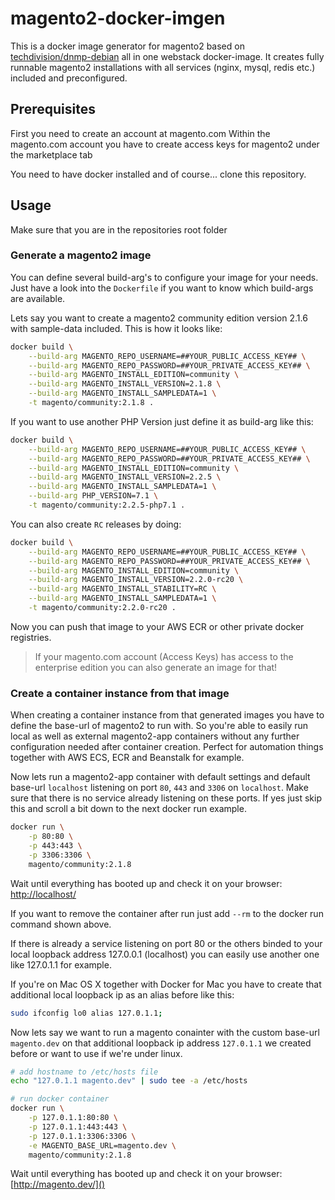 # magento2-docker-imgen
This is a docker image generator for magento2 based on [techdivision/dnmp-debian](https://github.com/techdivision/dnmp-debian) all in one webstack docker-image. It creates fully runnable magento2 installations with all services (nginx, mysql, redis etc.) included and preconfigured.

## Prerequisites
First you need to create an account at magento.com
Within the magento.com account you have to create access keys for magento2 under the marketplace tab

You need to have docker installed and of course... clone this repository.

## Usage
Make sure that you are in the repositories root folder

### Generate a magento2 image
You can define several build-arg's to configure your image for your needs. Just have a look into the ```Dockerfile``` if you want to know which build-args are available.

Lets say you want to create a magento2 community edition version 2.1.6 with sample-data included. This is how it looks like:
```bash
docker build \
    --build-arg MAGENTO_REPO_USERNAME=##YOUR_PUBLIC_ACCESS_KEY## \
    --build-arg MAGENTO_REPO_PASSWORD=##YOUR_PRIVATE_ACCESS_KEY## \
    --build-arg MAGENTO_INSTALL_EDITION=community \
    --build-arg MAGENTO_INSTALL_VERSION=2.1.8 \
    --build-arg MAGENTO_INSTALL_SAMPLEDATA=1 \
    -t magento/community:2.1.8 .
```

If you want to use another PHP Version just define it as build-arg like this:
```bash
docker build \
    --build-arg MAGENTO_REPO_USERNAME=##YOUR_PUBLIC_ACCESS_KEY## \
    --build-arg MAGENTO_REPO_PASSWORD=##YOUR_PRIVATE_ACCESS_KEY## \
    --build-arg MAGENTO_INSTALL_EDITION=community \
    --build-arg MAGENTO_INSTALL_VERSION=2.2.5 \
    --build-arg MAGENTO_INSTALL_SAMPLEDATA=1 \
    --build-arg PHP_VERSION=7.1 \
    -t magento/community:2.2.5-php7.1 .
```


You can also create ```RC``` releases by doing:
```bash
docker build \
    --build-arg MAGENTO_REPO_USERNAME=##YOUR_PUBLIC_ACCESS_KEY## \
    --build-arg MAGENTO_REPO_PASSWORD=##YOUR_PRIVATE_ACCESS_KEY## \
    --build-arg MAGENTO_INSTALL_EDITION=community \
    --build-arg MAGENTO_INSTALL_VERSION=2.2.0-rc20 \
    --build-arg MAGENTO_INSTALL_STABILITY=RC \
    --build-arg MAGENTO_INSTALL_SAMPLEDATA=1 \
    -t magento/community:2.2.0-rc20 .
```

Now you can push that image to your AWS ECR or other private docker registries.

> If your magento.com account (Access Keys) has access to the enterprise edition you can also generate an image for that!

### Create a container instance from that image
When creating a container instance from that generated images you have to define the base-url of magento2 to run with. So you're able to easily run local as well as external magento2-app containers without any further configuration needed after container creation.
Perfect for automation things together with AWS ECS, ECR and Beanstalk for example.

Now lets run a magento2-app container with default settings and default base-url ```localhost``` listening on port ```80```, ```443``` and ```3306``` on ```localhost```. Make sure that there is no service already listening on these ports. If yes just skip this and scroll a bit down to the next docker run example.
```bash
docker run \
    -p 80:80 \
    -p 443:443 \
    -p 3306:3306 \
    magento/community:2.1.8
```
Wait until everything has booted up and check it on your browser:
[http://localhost/]()

If you want to remove the container after run just add ```--rm``` to the docker run command shown above.

If there is already a service listening on port 80 or the others binded to your local loopback address 127.0.0.1 (localhost) you can easily use another one like 127.0.1.1 for example.

If you're on Mac OS X together with Docker for Mac you have to create that additional local loopback ip as an alias before like this:
```bash
sudo ifconfig lo0 alias 127.0.1.1;
```

Now lets say we want to run a magento conainter with the custom base-url ```magento.dev``` on that additional loopback ip address ```127.0.1.1``` we created before or want to use if we're under linux.

```bash
# add hostname to /etc/hosts file
echo "127.0.1.1 magento.dev" | sudo tee -a /etc/hosts

# run docker container
docker run \
    -p 127.0.1.1:80:80 \
    -p 127.0.1.1:443:443 \
    -p 127.0.1.1:3306:3306 \
    -e MAGENTO_BASE_URL=magento.dev \
    magento/community:2.1.8
```
Wait until everything has booted up and check it on your browser:
[http://magento.dev/]()








